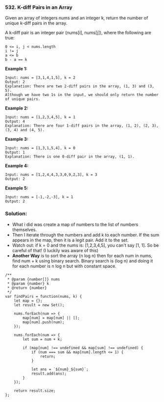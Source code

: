 ### 532. K-diff Pairs in an Array

Given an array of integers nums and an integer k, return the number of unique k-diff pairs in the array.

A k-diff pair is an integer pair (nums[i], nums[j]), where the following are true:
```
0 <= i, j < nums.length
i != j
a <= b
b - a == k
```
**Example 1:**
```
Input: nums = [3,1,4,1,5], k = 2
Output: 2
Explanation: There are two 2-diff pairs in the array, (1, 3) and (3, 5).
Although we have two 1s in the input, we should only return the number of unique pairs.
```

**Example 2:**
```
Input: nums = [1,2,3,4,5], k = 1
Output: 4
Explanation: There are four 1-diff pairs in the array, (1, 2), (2, 3), (3, 4) and (4, 5).
```

**Example 3:**
```
Input: nums = [1,3,1,5,4], k = 0
Output: 1
Explanation: There is one 0-diff pair in the array, (1, 1).
```

**Example 4:**
```
Input: nums = [1,2,4,4,3,3,0,9,2,3], k = 3
Output: 2
```

**Example 5:**
```
Input: nums = [-1,-2,-3], k = 1
Output: 2
```

### Solution:
- What i did was create a map of numbers to the list of numbers themselves.
- Then I iterate through the numbers and add k to each number. If the sum appears in the map, then it is a legit pair. Add it to the set.
- Watch out: if k = 0 and the nums is: [1,2,3,4,5], you can't say [1, 1]. So be careful of that! (I luckily was aware of this)
- **Another Way** is to sort the array (n log n) then for each num in nums, find num + k using binary search. Binary search is (log n) and doing it for each number is n log n
but with constant space.

```
/**
 * @param {number[]} nums
 * @param {number} k
 * @return {number}
 */
var findPairs = function(nums, k) {
    let map = {};
    let result = new Set();
    
    nums.forEach(num => {
        map[num] = map[num] || [];
        map[num].push(num);
    });
    
    nums.forEach(num => {
        let sum = num + k;
        
        if (map[num] !== undefined && map[sum] !== undefined) {
            if (num === sum && map[num].length <= 1) {
                return;
            }
            
            let ans = `${num}_${sum}`;
            result.add(ans);
        }
    });
    
    return result.size;
};
```
